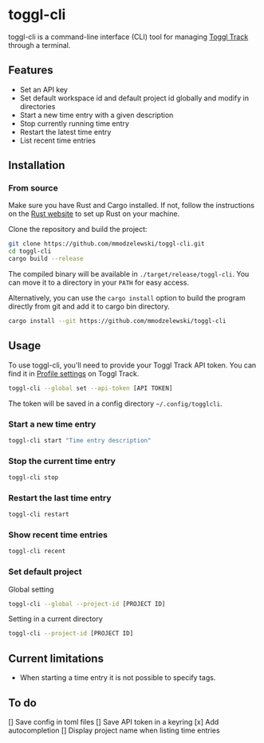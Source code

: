 # toggl-cli

toggl-cli is a command-line interface (CLI) tool for managing [Toggl Track](https://track.toggl.com/) through a terminal.

## Features

- Set an API key
- Set default workspace id and default project id globally and modify in directories
- Start a new time entry with a given description
- Stop currently running time entry
- Restart the latest time entry
- List recent time entries

## Installation

### From source

Make sure you have Rust and Cargo installed. If not, follow the instructions on the [Rust website](https://www.rust-lang.org/tools/install) to set up Rust on your machine.

Clone the repository and build the project:

```sh
git clone https://github.com/mmodzelewski/toggl-cli.git
cd toggl-cli
cargo build --release
```

The compiled binary will be available in `./target/release/toggl-cli`.
You can move it to a directory in your `PATH` for easy access.

Alternatively, you can use the `cargo install` option to build the program directly from git 
and add it to cargo bin directory.
```sh
cargo install --git https://github.com/mmodzelewski/toggl-cli
```

## Usage
To use toggl-cli, you'll need to provide your Toggl Track API token. You can find it in [Profile settings](https://track.toggl.com/profile) on Toggl Track.

```sh
toggl-cli --global set --api-token [API TOKEN]
```

The token will be saved in a config directory `~/.config/togglcli`.

### Start a new time entry
```sh
toggl-cli start "Time entry description" 
```

### Stop the current time entry
```sh
toggl-cli stop
```

### Restart the last time entry
```sh
toggl-cli restart
```

### Show recent time entries
```sh
toggl-cli recent
```

### Set default project
Global setting
```sh
toggl-cli --global --project-id [PROJECT ID]
```

Setting in a current directory
```sh
toggl-cli --project-id [PROJECT ID]
```

## Current limitations
- When starting a time entry it is not possible to specify tags.

## To do

[] Save config in toml files
[] Save API token in a keyring
[x] Add autocompletion
[] Display project name when listing time entries

